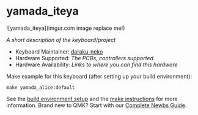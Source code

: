# yamada_iteya

![yamada_iteya](imgur.com image replace me!)

*A short description of the keyboard/project*

* Keyboard Maintainer: [daraku-neko](https://github.com/yourusername)
* Hardware Supported: *The PCBs, controllers supported*
* Hardware Availability: *Links to where you can find this hardware*

Make example for this keyboard (after setting up your build environment):

    make yamada_alice:default

See the [build environment setup](https://docs.qmk.fm/#/getting_started_build_tools) and the [make instructions](https://docs.qmk.fm/#/getting_started_make_guide) for more information. Brand new to QMK? Start with our [Complete Newbs Guide](https://docs.qmk.fm/#/newbs).
